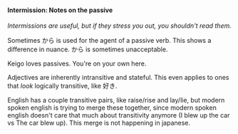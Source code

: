 
#### Intermission: Notes on the passive


*Intermissions are useful, but if they stress you out, you shouldn't read them.*


Sometimes から is used for the agent of a passive verb. This shows a difference in nuance. から is sometimes unacceptable.


Keigo loves passives. You're on your own here.


Adjectives are inherently intransitive and stateful. This even applies to ones that *look* logically transitive, like 好き.


English has a couple transitive pairs, like raise/rise and lay/lie, but modern spoken english is trying to merge these together, since modern spoken english doesn't care that much about transitivity anymore (I blew up the car vs The car blew up). This merge is not happening in japanese.


